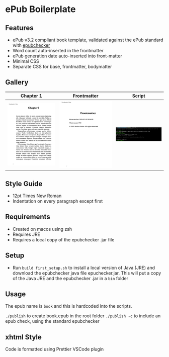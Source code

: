 # ePub Boilerplate

## Features

* ePub v3.2 compliant book template, validated against the ePub standard with [epubchecker](https://www.w3.org/publishing/epubcheck/)
* Word count auto-inserted in the frontmatter
* ePub generation date auto-inserted into front-matter
* Minimal CSS
* Separate CSS for base, frontmatter, bodymatter

## Gallery

| Chapter 1 | Frontmatter | Script |
| --- | --- | --- |
| <img src="https://github.com/geonaut/epub-boilerplate/blob/main/gallery/chapter_1_screenshot.png" width="250"> | <img src="https://github.com/geonaut/epub-boilerplate/blob/main/gallery/frontmatter_screenshot.png" width="250"> | <img src="https://github.com/geonaut/epub-boilerplate/blob/main/gallery/script_output.png" width="250"> |

## Style Guide

* 12pt Times New Roman
* Indentation on every paragraph except first

## Requirements

* Created on macos using zsh
* Requires JRE
* Requires a local copy of the epubchecker .jar file

## Setup

* Run `build first_setup.sh` to install a local version of Java (JRE) and download the epubchecker java file epuchecker.jar. This will put a copy of the Java JRE and the epubchecker .jar in a `bin` folder

## Usage

The epub name is `book` and this is hardcoded into the scripts.

`./publish` to create book.epub in the root folder
`./publish -c` to include an epub check, using the standard epubchecker

## xhtml Style

Code is formatted using Prettier VSCode plugin